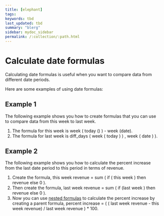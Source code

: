 ```yaml
---
title: [elephant]
tags:
keywords: tbd
last_updated: tbd
summary: "blerg"
sidebar: mydoc_sidebar
permalink: /:collection/:path.html
---
```

# Calculate date formulas

Calculating date formulas is useful when you want to compare data from different date periods.

Here are some examples of using date formulas:

## Example 1

The following example shows you how to create formulas that you can use to compare data from this week to last week.

1.  The formula for this week is week ( today () ) - week (date).
2.  The formula for last week is diff_days ( week ( today ) ) , week ( date ) ).

## Example 2

The following example shows you how to calculate the percent increase from the last date period to this period in terms of revenue.

1.  Create the formula, this week revenue = sum ( if ( this week ) then revenue else 0 ).
2.  Then create the formula, last week revenue = sum ( if (last week ) then revenue else 0 ).
3.  Now you can use [nested formulas](../../complex_searches/about_nested_formulas.html#) to calculate the percent increase by creating a parent formula, percent increase = ( ( last week revenue - this week revenue) / last week revenue ) \* 100.
